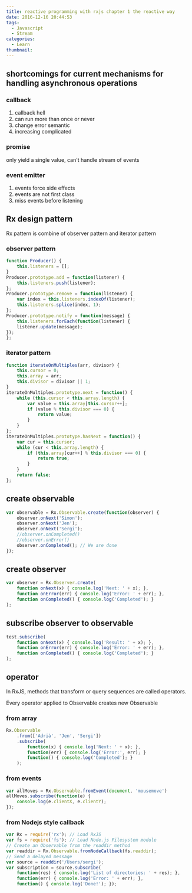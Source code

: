 ```yaml
---
title: reactive programming with rxjs chapter 1 the reactive way
date: 2016-12-16 20:44:53
tags:
  - Javascript
  - Stream
categories:
  - Learn 
thumbnail: 
---
```

## shortcomings for current mechanisms for handling asynchronous operations

### callback

1. callback hell
2. can run more than once or never
3. change error semantic
4. increasing complicated

### promise

only yield a single value, can't handle stream of events

### event emitter

1. events force side effects
2. events are not first class
3. miss events before listening

## Rx design pattern

Rx pattern is combine of observer pattern and iterator pattern

### observer pattern

```javascript
function Producer() {
    this.listeners = [];
}
Producer.prototype.add = function(listener) {
    this.listeners.push(listener);
};
Producer.prototype.remove = function(listener) {
    var index = this.listeners.indexOf(listener);
    this.listeners.splice(index, 1);
};
Producer.prototype.notify = function(message) {
    this.listeners.forEach(function(listener) {
    listener.update(message);
});
};
```

### iterator pattern

```javascript
function iterateOnMultiples(arr, divisor) {
    this.cursor = 0;
    this.array = arr;
    this.divisor = divisor || 1;
}
iterateOnMultiples.prototype.next = function() {
    while (this.cursor < this.array.length) {
        var value = this.array[this.cursor++];
        if (value % this.divisor === 0) {
            return value;
        }
    }
};
iterateOnMultiples.prototype.hasNext = function() {
    var cur = this.cursor;
    while (cur < this.array.length) {
        if (this.array[cur++] % this.divisor === 0) {
            return true;
        }
    }
    return false;
};
```

## create observable
```javascript
var observable = Rx.Observable.create(function(observer) {
    observer.onNext('Simon');
    observer.onNext('Jen');
    observer.onNext('Sergi');
    //observer.onCompleted()
    //observer.onError()
    observer.onCompleted(); // We are done
});
```

## create observer
```javascript
var observer = Rx.Observer.create(
    function onNext(x) { console.log('Next: ' + x); },
    function onError(err) { console.log('Error: ' + err); },
    function onCompleted() { console.log('Completed'); }
);
```

## subscribe observer to observable
```javascript
test.subscribe(
    function onNext(x) { console.log('Result: ' + x); },
    function onError(err) { console.log('Error: ' + err); },
    function onCompleted() { console.log('Completed'); }
);
```

## operator

In RxJS, methods that transform or query sequences are called operators.

Every operator applied to Observable creates new Observable

### from array

```javascript
Rx.Observable
    .from(['Adrià', 'Jen', 'Sergi'])
    .subscribe(
        function(x) { console.log('Next: ' + x); },
        function(err) { console.log('Error:', err); }
        function() { console.log('Completed'); }
    );
```

### from events

```javascript
var allMoves = Rx.Observable.fromEvent(document, 'mousemove')
allMoves.subscribe(function(e) {
    console.log(e.clientX, e.clientY);
});
```

### from Nodejs style callback

```javascript
var Rx = require('rx'); // Load RxJS
var fs = require('fs'); // Load Node.js Filesystem module
// Create an Observable from the readdir method
var readdir = Rx.Observable.fromNodeCallback(fs.readdir);
// Send a delayed message
var source = readdir('/Users/sergi');
var subscription = source.subscribe(
    function(res) { console.log('List of directories: ' + res); },
    function(err) { console.log('Error: ' + err); },
    function() { console.log('Done!'); });
```
